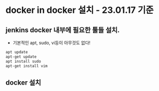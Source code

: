 # docker in docker 설치 - 23.01.17 기준



## jenkins docker 내부에 필요한 툴들 설치.

* 기본적인 apt, sudo, vi등이 아무것도 없다!

```zsh
apt update
apt-get update
apt install sudo
apt-get install vim

```



## docker 설치

